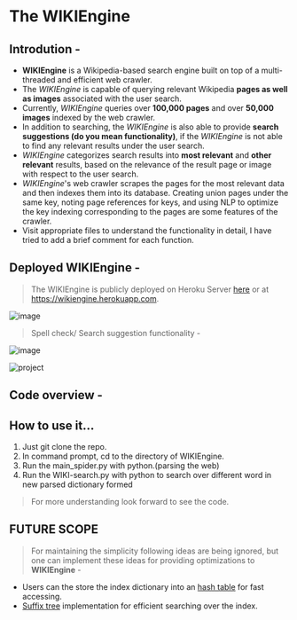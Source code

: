 # The WIKIEngine

## Introdution -

- **WIKIEngine** is a Wikipedia-based search engine built on top of a multi-threaded and efficient web crawler. 
- The *WIKIEngine* is capable of querying relevant Wikipedia **pages as well as images** associated with the user search. 
- Currently, *WIKIEngine* queries over **100,000 pages** and over **50,000 images** indexed by the web crawler. 
- In addition to searching, the *WIKIEngine* is also able to provide **search suggestions (do you mean functionality)**, if the *WIKIEngine* is not able to find any relevant results under the user search. 
- *WIKIEngine* categorizes search results into **most relevant** and **other relevant** results, based on the relevance of the result page or image with respect to the user search. 
- *WIKIEngine*'s web crawler scrapes the pages for the most relevant data and then indexes them into its database. Creating union pages under the same key, noting page references for keys, and using NLP to optimize the key indexing corresponding to the pages are some features of the crawler.
- Visit appropriate files to understand the functionality in detail, I have tried to add a brief comment for each function.

## Deployed WIKIEngine -

> The WIKIEngine is publicly deployed on Heroku Server [here](https://wikiengine.herokuapp.com/) or at https://wikiengine.herokuapp.com. 

![image](https://drive.google.com/uc?export=view&id=1AlOrTbZ3rM3IuBuAZ9KiOqoq4x1X_UtH)

> Spell check/ Search suggestion functionality -

![image](https://drive.google.com/uc?export=view&id=12BDkz_0hhTetSMChJ-nAViiuEBjYDqI1)

![project](https://user-images.githubusercontent.com/30331393/38129174-7fa1bf22-341b-11e8-98a9-0ee809ca1144.png)

## Code overview -


## How to use it...
1. Just git clone the repo.
2. In command prompt, cd to the directory of WIKIEngine.
3. Run the main_spider.py with python.(parsing the web)
4. Run the WIKI-search.py with python to search over different word in new parsed dictionary formed
> For more understanding look forward to see the code.

## FUTURE SCOPE

> For maintaining the simplicity following ideas are being ignored, but one can implement these ideas for providing optimizations to **WIKIEngine** -
- Users can the store the index dictionary into an [hash table](https://en.wikipedia.org/wiki/Hash_function) for fast accessing.
- [Suffix tree](https://en.wikipedia.org/wiki/Suffix_tree) implementation for efficient searching over the index. 

